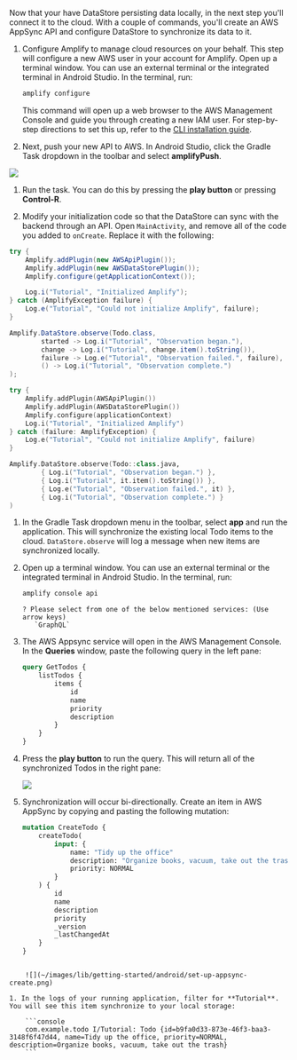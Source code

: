 Now that your have DataStore persisting data locally, in the next step you'll connect it to the cloud. With a couple of commands, you'll create an AWS AppSync API and configure DataStore to synchronize its data to it.

1. Configure Amplify to manage cloud resources on your behalf. This step will configure a new AWS user in your account for Amplify. Open up a terminal window. You can use an external terminal or the integrated terminal in Android Studio. In the terminal, run:

    ```bash
    amplify configure
    ```

   This command will open up a web browser to the AWS Management Console and guide you through creating a new IAM user. For step-by-step directions to set this up, refer to the [CLI installation guide](~/cli/start/install.md).

1. Next, push your new API to AWS. In Android Studio, click the Gradle Task dropdown in the toolbar and select **amplifyPush**.

  ![](~/images/lib/getting-started/android/set-up-android-studio-run-task-dropdown-amplifyPush.png)

1. Run the task. You can do this by pressing the **play button** or pressing **Control-R**.

1. Modify your initialization code so that the DataStore can sync with the backend through an API. Open `MainActivity`, and remove all of the code you added to `onCreate`. Replace it with the following:

  <amplify-block-switcher> <amplify-block name="Java">

  ```java
  try {
      Amplify.addPlugin(new AWSApiPlugin());
      Amplify.addPlugin(new AWSDataStorePlugin());
      Amplify.configure(getApplicationContext());

      Log.i("Tutorial", "Initialized Amplify");
  } catch (AmplifyException failure) {
      Log.e("Tutorial", "Could not initialize Amplify", failure);
  }

  Amplify.DataStore.observe(Todo.class,
          started -> Log.i("Tutorial", "Observation began."),
          change -> Log.i("Tutorial", change.item().toString()),
          failure -> Log.e("Tutorial", "Observation failed.", failure),
          () -> Log.i("Tutorial", "Observation complete.")
  );
  ```

  </amplify-block>

  <amplify-block name="Kotlin">

  ```kotlin
  try {
      Amplify.addPlugin(AWSApiPlugin())
      Amplify.addPlugin(AWSDataStorePlugin())
      Amplify.configure(applicationContext)
      Log.i("Tutorial", "Initialized Amplify")
  } catch (failure: AmplifyException) {
      Log.e("Tutorial", "Could not initialize Amplify", failure)
  }

  Amplify.DataStore.observe(Todo::class.java,
          { Log.i("Tutorial", "Observation began.") },
          { Log.i("Tutorial", it.item().toString()) },
          { Log.e("Tutorial", "Observation failed.", it) },
          { Log.i("Tutorial", "Observation complete.") }
  )
  ```

  </amplify-block> </amplify-block-switcher>

1. In the Gradle Task dropdown menu in the toolbar, select **app** and run the application. This will synchronize the existing local Todo items to the cloud. `DataStore.observe` will log a message when new items are synchronized locally.

1. Open up a terminal window. You can use an external terminal or the integrated terminal in Android Studio. In the terminal, run:

   ```bash
   amplify console api
   ```

   ```console
   ? Please select from one of the below mentioned services: (Use arrow keys)
      `GraphQL`
   ```

1. The AWS Appsync service will open in the AWS Management Console. In the **Queries** window, paste the following query in the left pane:

    ```graphql
    query GetTodos {
        listTodos {
            items {
                id
                name
                priority
                description
            }
        }
    }
    ```

1. Press the **play button** to run the query. This will return all of the synchronized Todos in the right pane:

    ![](~/images/lib/getting-started/android/set-up-appsync-query.png)

1. Synchronization will occur bi-directionally. Create an item in AWS AppSync by copying and pasting the following mutation:

    ```graphql
    mutation CreateTodo {
        createTodo(
            input: {
                name: "Tidy up the office"
                description: "Organize books, vacuum, take out the trash"
                priority: NORMAL
            }
        ) {
            id
            name
            description
            priority
            _version
            _lastChangedAt
        }
    }
```

    ![](~/images/lib/getting-started/android/set-up-appsync-create.png)

1. In the logs of your running application, filter for **Tutorial**. You will see this item synchronize to your local storage:

    ```console
    com.example.todo I/Tutorial: Todo {id=b9fa0d33-873e-46f3-baa3-3148f6f47d44, name=Tidy up the office, priority=NORMAL, description=Organize books, vacuum, take out the trash}
    ```
